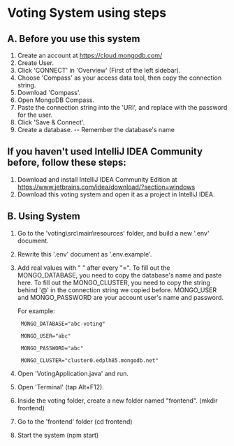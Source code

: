 # Voting System using steps
## A. Before you use this system
1. Create an account at https://cloud.mongodb.com/
2. Create User.
3. Click 'CONNECT' in 'Overview' (First of the left sidebar).
4. Choose 'Compass' as your access data tool, then copy the connection string.
5. Download 'Compass'.
6. Open MongoDB Compass.
7. Paste the connection string into the 'URI', and replace <password> with the password for the user. 
8. Click 'Save & Connect'.
9. Create a database. -- Remember the database's name
## If you haven't used IntelliJ IDEA Community before, follow these steps:
1. Download and install IntelliJ IDEA Community Edition at https://www.jetbrains.com/idea/download/?section=windows
2. Download this voting system and open it as a project in IntelliJ IDEA.
## B. Using System
1. Go to the 'voting\src\main\resources' folder, and build a new '.env' document.
2. Rewrite this '.env' document as '.env.example'.
3. Add real values with " " after every "=".
   To fill out the MONGO_DATABASE, you need to copy the database's name and paste here.
   To fill out the MONGO_CLUSTER, you need to copy the string behind '@' in the connection string we copied before.
   MONGO_USER and MONGO_PASSWORD are your account user's name and password.
   
   For example:
   
        MONGO_DATABASE="abc-voting"
   
        MONGO_USER="abc"
   
        MONGO_PASSWORD="abc"
   
        MONGO_CLUSTER="cluster0.edplh85.mongodb.net"
5. Open 'VotingApplication.java' and run.
6. Open 'Terminal' (tap Alt+F12).
7. Inside the voting folder, create a new folder named "frontend". (mkdir frontend)
8. Go to the 'frontend' folder (cd frontend)
9. Start the system (npm start)

   
